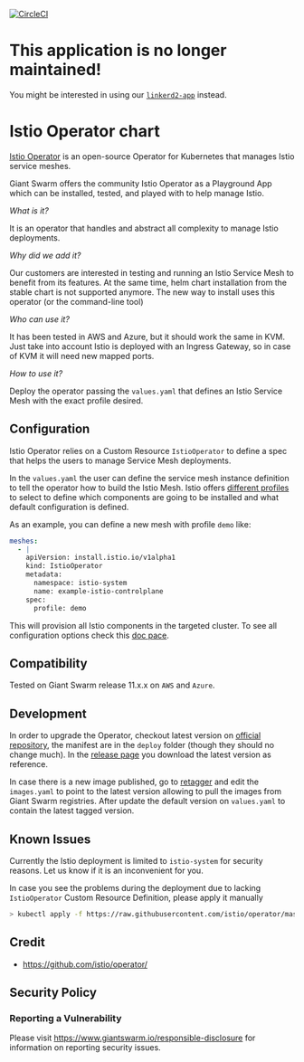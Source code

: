[![CircleCI](https://circleci.com/gh/giantswarm/istio-operator.svg?style=shield)](https://circleci.com/gh/giantswarm/istio-operator)

# This application is no longer maintained!

You might be interested in using our [`linkerd2-app`](https://github.com/giantswarm/linkerd2-app) instead.

# Istio Operator chart

[Istio Operator](https://github.com/istio/operator) is
an open-source Operator for Kubernetes that manages Istio service meshes.

Giant Swarm offers the community Istio Operator as a Playground App which can be installed, tested, and played with to help manage Istio.


*What is it?*

  It is an operator that handles and abstract all complexity to manage Istio deployments.

*Why did we add it?*
    
  Our customers are interested in testing and running an Istio Service Mesh to benefit from its features. At the same time, helm chart installation from the stable chart is not supported anymore. The new way to install uses this operator (or the command-line tool)

*Who can use it?*

  It has been tested in AWS and Azure, but it should work the same in KVM. Just take into account Istio is deployed with an Ingress Gateway, so in case of KVM it will need new mapped ports.

*How to use it?*
    
  Deploy the operator passing the `values.yaml` that defines an Istio Service Mesh with the exact profile desired.

## Configuration

Istio Operator relies on a Custom Resource `IstioOperator` to define a spec that helps the users to manage Service Mesh deployments.

In the `values.yaml` the user can define the service mesh instance definition to tell the operator how to build the Istio Mesh. Istio offers [different profiles](https://istio.io/latest/docs/setup/additional-setup/config-profiles/) to select to define which components are going to be installed and what default configuration is defined.

As an example, you can define a new mesh with profile `demo` like:

```yaml
meshes:
  - |
    apiVersion: install.istio.io/v1alpha1
    kind: IstioOperator
    metadata:
      namespace: istio-system
      name: example-istio-controlplane
    spec:
      profile: demo
```

This will provision all Istio components in the targeted cluster. To see all configuration options check this [doc pace](https://istio.io/latest/docs/reference/config/istio.operator.v1alpha1/#IstioOperatorSpec).

## Compatibility

Tested on Giant Swarm release 11.x.x on `AWS` and `Azure`.

## Development

In order to upgrade the Operator, checkout latest version on [official repository](https://github.com/istio/istio/tree/master/operator), the manifest are in the `deploy` folder (though they should no change much). In the [release page](https://github.com/istio/istio/releases) you download the latest version as reference.

In case there is a new image published, go to [retagger](https://github.com/giantswarm/retagger/pull/465/files) and edit the `images.yaml` to point to the latest version allowing to pull the images from Giant Swarm registries. After update the default version on `values.yaml` to contain the latest tagged version.

## Known Issues

Currently the Istio deployment is limited to `istio-system` for security reasons. Let us know if it is an inconvenient for you.

In case you see the problems during the deployment due to lacking `IstioOperator` Custom Resource Definition, please apply it manually 

```bash
> kubectl apply -f https://raw.githubusercontent.com/istio/operator/master/deploy/crds/istio_v1alpha1_istiooperator_crd.yaml
```

## Credit

* https://github.com/istio/operator/

## Security Policy

### Reporting a Vulnerability

Please visit https://www.giantswarm.io/responsible-disclosure for information on
reporting security issues.
